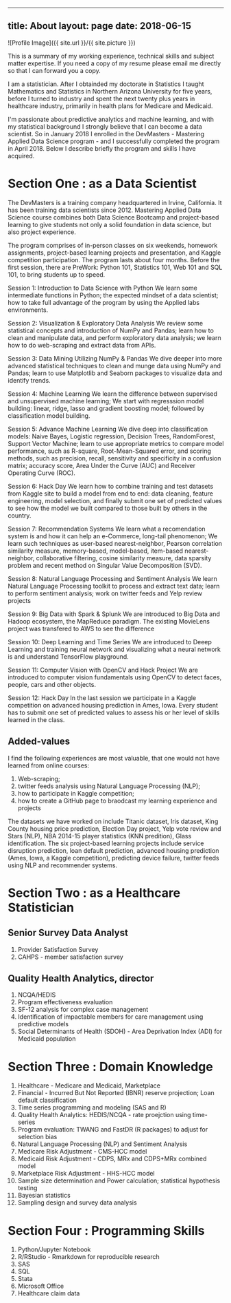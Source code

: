 
---
title: About
layout: page
date: 2018-06-15
---
![Profile Image]({{ site.url }}/{{ site.picture }})

This is a summary of my working experience, technical skills and subject matter expertise.  If you need a copy of my resume please email me directly so that I can forward you a copy.

I am a statistician.  After I obtainded my doctorate in Statistics I taught Mathematics and Statistics in Northern Arizona University for five years, before I turned to industry and spent the next twenty plus years in healthcare industry, primarily in health plans for Medicare and Medicaid. 

I'm passionate about predictive analytics and machine learning, and with my statistical background I strongly believe that I can become a data scientist. So in January 2018 I enrolled in the DevMasters - Mastering Applied Data Science program - and I successfully completed the program in April 2018. Below I describe briefly the program and skills I have acquired.

# Section One : as a Data Scientist

The DevMasters is a training company headquartered in Irvine, California. It has been training data scientists since 2012. Mastering Applied Data Science course combines both Data Science Bootcamp and project-based learning to give students not only a solid foundation in data science, but also project experience. 

The program comprises of in-person classes on six weekends, homework assignments, project-based learning projects and presentation, and Kaggle competition participation. The program lasts about four months. Before the first session, there are PreWork: Python 101, Statistics 101, Web 101 and SQL 101, to bring students up to speed.

Session 1: Introduction to Data Science with Python
We learn some intermediate functions in Python; the expected mindset of a data scientist; how to take full advantage of the program by using the Applied labs environments.

Session 2: Visualization & Exploratory Data Analysis
We review some statistical concepts and introduction of NumPy and Pandas; learn how to clean and manipulate data, and perform exploratory data analysis; we learn how to do web-scraping and extract data from APIs.

Session 3: Data Mining Utilizing NumPy & Pandas
We dive deeper into more advanced statistical techniques to clean and munge data using NumPy and Pandas; learn to use Matplotlib and Seaborn packages to visualize data and identify trends.

Session 4: Machine Learning
We learn the difference between supervised and unsupervised machine learning; We start with regresssion model building: linear, ridge, lasso and gradient boosting model; followed by classification model building. 

Session 5: Advance Machine Learning
We dive deep into classification models: Naive Bayes, Logistic regression, Decision Trees, RandomForest, Support Vector Machine; learn to use appropriate metrics to compare model performance, such as R-square, Root-Mean-Squared error, and scoring methods, such as precision, recall, sensitivity and specificity in a confusion matrix; accuracy score, Area Under the Curve (AUC) and Receiver Operating Curve (ROC). 

Session 6:  Hack Day
We learn how to combine training and test datasets from Kaggle site to build a model from end to end: data cleaning, feature engineering, model selection, and finally submit one set of predicted values to see how the model we built compared to those built by others in the country. 

Session 7: Recommendation Systems
We learn what a recomendation system is and how it can help an e-Commerce, long-tail phenomenon; We learn such techniques as user-based nearest-neighbor, Pearson correlation similarity measure, memory-based, model-based, item-based nearest-neighbor, collaborative filtering, cosine similarity measure, data sparsity problem and recent method on Singular Value Decomposition (SVD). 

Session 8: Natural Language Processing and Sentiment Analysis
We learn Natural Language Processing toolkit to process and extract text data; learn to perform sentiment analysis; work on twitter feeds and Yelp review projects

Session 9: Big Data with Spark & Splunk
We are introduced to Big Data and Hadoop ecosystem, the MapReduce paradigm. The existing MovieLens project was transfered to AWS to see the difference

Session 10: Deep Learning and Time Series
We are introduced to Deeep Learning and training neural network and visualizing what a neural network is and understand TensorFlow playground.

Session 11: Computer Vision with OpenCV and Hack Project
We are introduced to computer vision fundamentals using OpenCV to detect faces, people, cars and other objects.

Session 12: Hack Day
In the last session we participate in a Kaggle competition on advanced housing prediction in Ames, Iowa. Every student has to submit one set of predicted values to assess his or her level of skills learned in the class.

## Added-values
I find the following experiences are most valuable, that one would not have learned from online courses:

1. Web-scraping; 
2. twitter feeds analysis using Natural Language Processing (NLP); 
3. how to participate in Kaggle competition; 
4. how to create a GitHub page to braodcast my learning experience and projects

The datasets we have worked on include Titanic dataset, Iris dataset, King County housing price prediction, Election Day project, Yelp vote review and Stars (NLP), NBA 2014-15 player statistics (KNN predition), Glass identification. The six project-based learning projects include service disruption prediction, loan default prediction, advanced housing prediction (Ames, Iowa, a Kaggle competition), predicting device failure, twitter feeds using NLP and recommender systems.   

# Section Two : as a Healthcare Statistician

## Senior Survey Data Analyst
1. Provider Satisfaction Survey
2. CAHPS - member satisfaction survey

## Quality Health Analytics, director
1. NCQA/HEDIS
2. Program effectiveness evaluation
3. SF-12 analysis for complex case management
4. Identification of impactable members for care management using predictive models
5. Social Determinants of Health (SDOH) - Area Deprivation Index (ADI) for Medicaid population

# Section Three : Domain Knowledge
1. Healthcare - Medicare and Medicaid, Marketplace 
2. Financial - Incurred But Not Reported (IBNR) reserve projection; Loan default classification
3. Time series programming and modeling (SAS and R)
4. Quality Health Analytics: HEDIS/NCQA - rate proejction using time-series
5. Program evaluation: TWANG and FastDR (R packages) to adjust for selection bias
6. Natural Language Processing (NLP) and Sentiment Analysis
7. Medicare Risk Adjustment - CMS-HCC model
8. Medicaid Risk Adjustment - CDPS, MRx and CDPS+MRx combined model
9. Marketplace Risk Adjustment - HHS-HCC model
10. Sample size determination and Power calculation; statistical hypothesis testing
11. Bayesian statistics
12. Sampling design and survey data analysis

# Section Four : Programming Skills
1. Python/Jupyter Notebook
2. R/RStudio - Rmarkdown for reproducible research
3. SAS
4. SQL 
5. Stata
6. Microsoft Office
7. Healthcare claim data
